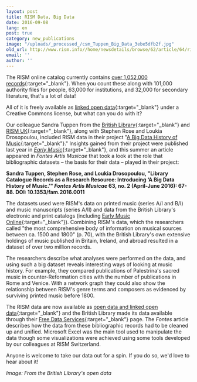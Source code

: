 ```yaml
---
layout: post
title: RISM Data, Big Data
date: 2016-09-08
lang: en
post: true
category: new_publications
image: "/uploads/_processed_/csm_Tuppen_Big_Data_3ebe5dfb2f.jpg"
old_url: http://www.rism.info//home/newsdetails/browse/62/article/64/rism-data-big-data.html
email: ''
author: ''
---
```



The RISM online catalog currently contains [over 1,052,000 records](https://opac.rism.info/search?View=rism&q=*&Language=en){:target="_blank"}. When you count these along with 101,000 authority files for people, 63,000 for institutions, and 32,000 for secondary literature, that's a lot of data!

All of it is freely available as [linked open data](https://opac.rism.info/index.php?id=8&L=1&id=8){:target="_blank"} under a Creative Commons license, but what can you do with it?

Our colleague Sandra Tuppen from the [British Library](http://www.bl.uk/){:target="_blank"} and [RISM UK](http://www.rism.org.uk/){:target="_blank"}, along with Stephen Rose and Loukia Drosopoulou, included RISM data in their project "[A Big Data History of Music](/library_stocks/2014/04/28/rism-and-big-data.html){:target="_blank"}." Insights gained from their project were published last year in [_Early Music_](http://em.oxfordjournals.org/content/early/2015/09/02/em.cav071){:target="_blank"}, and this summer an article appeared in _Fontes Artis Musicae_ that took a look at the role that bibliographic datasets – the basis for their data – played in their project:

**Sandra Tuppen, Stephen Rose, and Loukia Drosopoulou, "Library Catalogue Records as a Research Resource: Introducing ‘A Big Data History of Music.’" _Fontes Artis Musicae_ 63, no. 2 (April-June 2016): 67-88. DOI: 10.1353/fam.2016.0011**

The datasets used were RISM's data on printed music (series A/I and B/I) and music manuscripts (series A/II) and data from the British Library's electronic and print catalogs (including [Early Music Online](https://www.royalholloway.ac.uk/music/research/earlymusiconline/home.aspx){:target="_blank"}). Combining RISM's data, which the researchers called "the most comprehensive body of information on musical sources between ca. 1500 and 1800" (p. 70), with the British Library's own extensive holdings of music published in Britain, Ireland, and abroad resulted in a dataset of over two million records.

The researchers describe what analyses were performed on the data, and using such a big dataset reveals interesting ways of looking at music history. For example, they compared publications of Palestrina's sacred music in counter-Reformation cities with the number of publications in Rome and Venice. With a network graph they could also show the relationship between RISM's genre terms and composers as evidenced by surviving printed music before 1800.

The RISM data are now available as [open data and linked open data](https://opac.rism.info/index.php?id=8&L=1&id=8){:target="_blank"} and the British Library made its data available through their [Free Data Services](http://www.bl.uk/bibliographic/download.html){:target="_blank"} page. The _Fontes_ article describes how the data from these bibliographic records had to be cleaned up and unified. Microsoft Excel was the main tool used to manipulate the data though some visualizations were achieved using some tools developed by our colleagues at RISM Switzerland.

Anyone is welcome to take our data out for a spin. If you do so, we'd love to hear about it!



_Image: From the British Library's open data_



<script type="text/javascript">var switchTo5x=true;</script><script type="text/javascript" src="http://w.sharethis.com/button/buttons.js"></script><script type="text/javascript">stLight.options({publisher: "9b601438-1ce1-49d8-bfd7-9cff5df54c17", doNotHash: false, doNotCopy: false, hashAddressBar: false});</script>